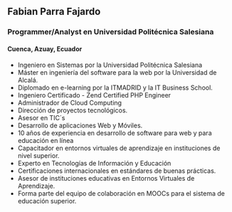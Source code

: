 
## Fabian Parra Fajardo
### Programmer/Analyst en Universidad Politécnica Salesiana
#### Cuenca, Azuay, Ecuador

- Ingeniero en Sistemas por la Universidad Politécnica Salesiana
- Máster en ingeniería del software para la web por la Universidad de Alcalá. 
- Diplomado en e-learning por la ITMADRID y la IT Business School.
- Ingeniero Certificado - Zend Certified PHP Engineer
- Administrador de Cloud Computing
- Dirección de proyectos tecnológicos.
- Asesor en TIC´s
- Desarrollo de aplicaciones Web y Móviles.
- 10 años de experiencia en desarrollo de software para web y para educación en línea
- Capacitador en entornos virtuales de aprendizaje en instituciones de nivel superior.
- Experto en Tecnologías de Información y Educación
- Certificaciones internacionales en estándares de buenas prácticas.
- Asesor de instituciones educativas en Entornos Virtuales de Aprendizaje.
- Forma parte del equipo de colaboración en MOOCs para el sistema de educación superior.

